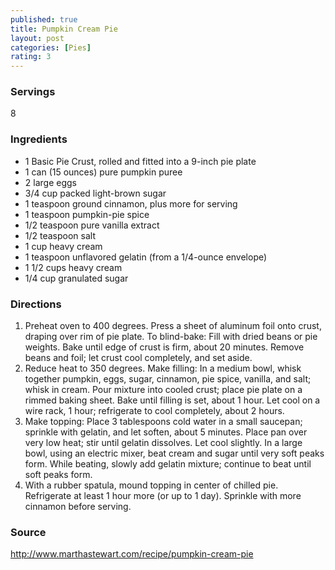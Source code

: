 ```yaml
---
published: true
title: Pumpkin Cream Pie
layout: post
categories: [Pies]
rating: 3
---
```

### Servings
8

### Ingredients
- 1 Basic Pie Crust, rolled and fitted into a 9-inch pie plate
- 1 can (15 ounces) pure pumpkin puree
- 2 large eggs
- 3/4 cup packed light-brown sugar
- 1 teaspoon ground cinnamon, plus more for serving
- 1 teaspoon pumpkin-pie spice
- 1/2 teaspoon pure vanilla extract
- 1/2 teaspoon salt
- 1 cup heavy cream
- 1 teaspoon unflavored gelatin (from a 1/4-ounce envelope)
- 1 1/2 cups heavy cream
- 1/4 cup granulated sugar



### Directions
1. Preheat oven to 400 degrees. Press a sheet of aluminum foil onto crust, draping over rim of pie plate. To blind-bake: Fill with dried beans or pie weights. Bake until edge of crust is firm, about 20 minutes. Remove beans and foil; let crust cool completely, and set aside.
2. Reduce heat to 350 degrees. Make filling: In a medium bowl, whisk together pumpkin, eggs, sugar, cinnamon, pie spice, vanilla, and salt; whisk in cream. Pour mixture into cooled crust; place pie plate on a rimmed baking sheet. Bake until filling is set, about 1 hour. Let cool on a wire rack, 1 hour; refrigerate to cool completely, about 2 hours.
3. Make topping: Place 3 tablespoons cold water in a small saucepan; sprinkle with gelatin, and let soften, about 5 minutes. Place pan over very low heat; stir until gelatin dissolves. Let cool slightly. In a large bowl, using an electric mixer, beat cream and sugar until very soft peaks form. While beating, slowly add gelatin mixture; continue to beat until soft peaks form.
4. With a rubber spatula, mound topping in center of chilled pie. Refrigerate at least 1 hour more (or up to 1 day). Sprinkle with more cinnamon before serving.

### Source
<a href="http://www.marthastewart.com/recipe/pumpkin-cream-pie" target="new">http://www.marthastewart.com/recipe/pumpkin-cream-pie</a>
